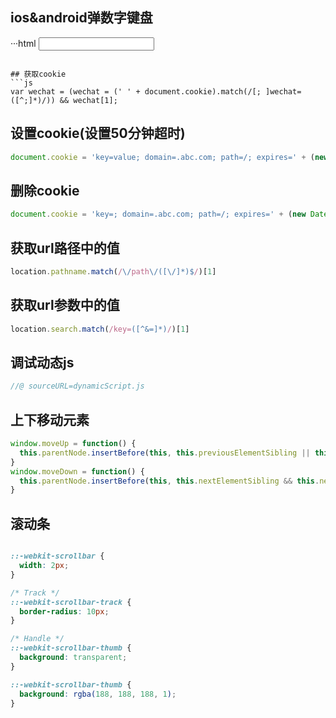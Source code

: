 ## ios&android弹数字键盘
···html
<input type="number" name='hello' pattern="[0-9]*">
```

## 获取cookie
```js
var wechat = (wechat = (' ' + document.cookie).match(/[; ]wechat=([^;]*)/)) && wechat[1];
```

## 设置cookie(设置50分钟超时)
```js
document.cookie = 'key=value; domain=.abc.com; path=/; expires=' + (new Date(Date.now() + 60 * 1000 * 50)).toUTCString();
```

## 删除cookie
```js
document.cookie = 'key=; domain=.abc.com; path=/; expires=' + (new Date(0)).toUTCString();
```

## 获取url路径中的值
```js
location.pathname.match(/\/path\/([\/]*)$/)[1]
```

## 获取url参数中的值
```js
location.search.match(/key=([^&=]*)/)[1]
```

## 调试动态js
```js
//@ sourceURL=dynamicScript.js
```


## 上下移动元素
```js
window.moveUp = function() {
  this.parentNode.insertBefore(this, this.previousElementSibling || this);
}
window.moveDown = function() {
  this.parentNode.insertBefore(this, this.nextElementSibling && this.nextElementSibling.nextElementSibling || null);
}
```

## 滚动条
```css

::-webkit-scrollbar {
  width: 2px;
}

/* Track */
::-webkit-scrollbar-track {
  border-radius: 10px;
}

/* Handle */
::-webkit-scrollbar-thumb {
  background: transparent;
}

::-webkit-scrollbar-thumb {
  background: rgba(188, 188, 188, 1);
}

```
